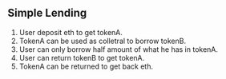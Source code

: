 ## Simple Lending 
1. User deposit eth to get tokenA.
2. TokenA can be used as colletral to borrow tokenB.
3. User can only borrow half amount of what he has in tokenA.
4. User can return tokenB to get tokenA.
5. TokenA can be returned to get back eth.